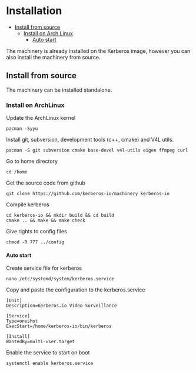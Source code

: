 # Installation

* [Install from source](#install-from-source)
    * [Install on Arch Linux](#install-from-source-on-arch-linux)
        * [Auto start](#start-kerberos-on-boot-archlinux)

The machinery is already installed on the Kerberos image, however you can also install the machinery from source.

<a name="install-from-source"></a>
## Install from source

The machinery can be installed standalone.

<a name="install-from-source-on-arch-linux"></a>
### Install on ArchLinux

Update the ArchLinux kernel

    pacman -Syyu

Install git, subversion, development tools (c++, cmake) and V4L utils.

    pacman -S git subversion cmake base-devel v4l-utils eigen ffmpeg curl

Go to home directory
	
	cd /home

Get the source code from github

	git clone https://github.com/kerberos-io/machinery kerberos-io

Compile kerberos

    cd kerberos-io && mkdir build && cd build
    cmake .. && make && make check

Give rights to config files

    chmod -R 777 ../config

<a name="start-kerberos-on-boot-archlinux"></a>
#### Auto start

Create service file for kerberos

    nano /etc/systemd/system/kerberos.service

Copy and paste the configuration to the kerberos.service 

    [Unit]
    Description=Kerberos.io Video Surveillance
    
    [Service]
    Type=oneshot
    ExecStart=/home/kerberos-io/bin/kerberos

    [Install]
    WantedBy=multi-user.target

Enable the service to start on boot

    systemctl enable kerberos.service